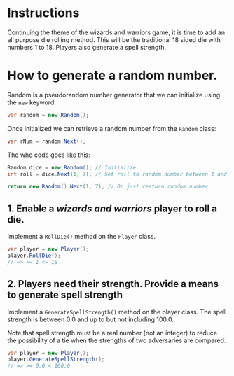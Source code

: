 # Instructions

Continuing the theme of the wizards and warriors game, it is time to add an all purpose die rolling method. This will be the traditional 18 sided die with numbers 1 to 18. Players also generate a spell strength.

# How to generate a random number.
Random is a pseudorandom number generator that we can initialize using the `new` keyword.
```csharp
var random = new Random();
```
Once initialized we can retrieve a random number from the `Random` class:
```csharp
var rNum = random.Next();
```
The who code goes like this:
```csharp
Random dice = new Random(); // Initialize
int roll = dice.Next(1, 7); // Set roll to random number between 1 and 6

return new Random().Next(1, 7); // Or just resturn rundom number
```

## 1. Enable a _wizards and warriors_ player to roll a die.

Implement a `RollDie()` method on the `Player` class.

```csharp
var player = new Player();
player.RollDie();
// => >= 1 <= 18
```

## 2. Players need their strength. Provide a means to generate spell strength

Implement a `GenerateSpellStrength()` method on the player class. The spell strength is between 0.0 and up to but not including 100.0.

Note that spell strength must be a real number (not an integer) to reduce the possibility of a tie when the strengths of two adversaries are compared.

```csharp
var player = new Player();
player.GenerateSpellStrength();
// => >= 0.0 < 100.0
```
